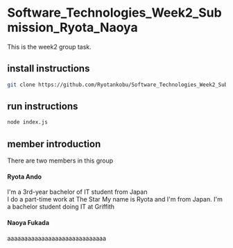 # Software_Technologies_Week2_Submission_Ryota_Naoya
 
This is the week2 group task.
 
## install instructions
 
```sh
git clone https://github.com/Ryotankobu/Software_Technologies_Week2_Submission_Ryota_Naoya.git
```
 
## run instructions
 
```sh
node index.js
```

## member introduction
There are two members in this group

#### Ryota Ando
I'm a 3rd-year bachelor of IT student from Japan
<br />
I do a part-time work at The Star 
My name is Ryota and I'm from Japan.
I'm a bachelor student doing IT at Griffith



#### Naoya Fukada
aaaaaaaaaaaaaaaaaaaaaaaaaaaaa



